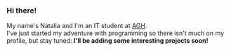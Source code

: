 ### Hi there!
My name's Natalia and I'm an IT student at [AGH](https://www.agh.edu.pl/).  
I've just started my adventure with programming so there isn't much on my profile, but stay tuned: **I'll be adding some interesting projects soon!**

